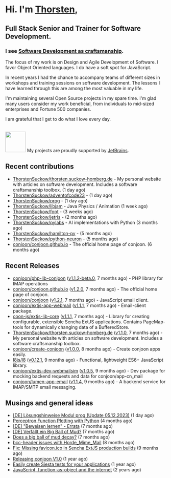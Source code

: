 # Hi. I'm [Thorsten](https://thorsten.suckow-homberg.de/about),
## Full Stack Senior and Trainer for Software Development.

### I see [Software Development as craftsmanship](https://thorsten.suckow-homberg.de/docs/articles/software-craftsmanship/).

The focus of my work is on Design and Agile Development of Software.
I favor Object Oriented languages. I do have a soft spot for JavaScript.

In recent years I had the chance to accompany teams of different sizes in workshops and training sessions on software development. The lessons I have learned through this are among the most valuable in my life.

I'm maintaining several Open Source projects in my spare time. I'm glad many users consider my work beneficial, from individuals to mid-sized enterprises and Fortune 500 companies.

I am grateful that I get to do what I love every day.

<br />
<img src="https://resources.jetbrains.com/storage/products/company/brand/logos/jb_beam.png" width="64"/> My projects are proudly supported by <a href="https://jb.gg/OpenSourceSupport">JetBrains</a>.



## Recent contributions

- [ThorstenSuckow/thorsten.suckow-homberg.de](https://github.com/ThorstenSuckow/thorsten.suckow-homberg.de) - My personal website with articles on software development. Includes a software craftsmanship toolbox. (1 day ago)
- [ThorstenSuckow/adventofcode23](https://github.com/ThorstenSuckow/adventofcode23) -  (1 day ago)
- [ThorstenSuckow/prog](https://github.com/ThorstenSuckow/prog) -  (1 day ago)
- [ThorstenSuckow/libjam](https://github.com/ThorstenSuckow/libjam) - Java Physics / Animation (1 week ago)
- [ThorstenSuckow/fopt](https://github.com/ThorstenSuckow/fopt) -  (3 weeks ago)
- [ThorstenSuckow/jetris](https://github.com/ThorstenSuckow/jetris) -  (2 months ago)
- [ThorstenSuckow/pylabs](https://github.com/ThorstenSuckow/pylabs) - AI implementations with Python (3 months ago)
- [ThorstenSuckow/hamilton-py](https://github.com/ThorstenSuckow/hamilton-py) -  (5 months ago)
- [ThorstenSuckow/python-neuron](https://github.com/ThorstenSuckow/python-neuron) -  (5 months ago)
- [conjoon/conjoon.github.io](https://github.com/conjoon/conjoon.github.io) - The official home page of conjoon. (6 months ago)


## Recent Releases

- [conjoon/php-lib-conjoon](https://github.com/conjoon/php-lib-conjoon) ([v1.1.2-beta.0](https://github.com/conjoon/php-lib-conjoon/releases/tag/v1.1.2-beta.0), 7 months ago) - PHP library for IMAP operations
- [conjoon/conjoon.github.io](https://github.com/conjoon/conjoon.github.io) ([v1.2.0](https://github.com/conjoon/conjoon.github.io/releases/tag/v1.2.0), 7 months ago) - The official home page of conjoon.
- [conjoon/conjoon](https://github.com/conjoon/conjoon) ([v1.2.1](https://github.com/conjoon/conjoon/releases/tag/v1.2.1), 7 months ago) - JavaScript email client. 
- [conjoon/extjs-app-webmail](https://github.com/conjoon/extjs-app-webmail) ([v1.1.1](https://github.com/conjoon/extjs-app-webmail/releases/tag/v1.1.1), 7 months ago) - Email-client package.
- [coon-js/extjs-lib-core](https://github.com/coon-js/extjs-lib-core) ([v1.1.1](https://github.com/coon-js/extjs-lib-core/releases/tag/v1.1.1), 7 months ago) - Library for creating configurable, extensible Sencha ExtJS applications. Contains PageMap-tools for dynamically changing data of a BufferedStore.
- [ThorstenSuckow/thorsten.suckow-homberg.de](https://github.com/ThorstenSuckow/thorsten.suckow-homberg.de) ([v1.1.0](https://github.com/ThorstenSuckow/thorsten.suckow-homberg.de/releases/tag/v1.1.0), 7 months ago) - My personal website with articles on software development. Includes a software craftsmanship toolbox.
- [conjoon/create-conjoon](https://github.com/conjoon/create-conjoon) ([v1.0.0](https://github.com/conjoon/create-conjoon/releases/tag/v1.0.0), 8 months ago) - Create conjoon apps easily.
- [l8js/l8](https://github.com/l8js/l8) ([v0.12.1](https://github.com/l8js/l8/releases/tag/v0.12.1), 9 months ago) - Functional, lightweight ES6&#43; JavaScript library.
- [conjoon/extjs-dev-webmailsim](https://github.com/conjoon/extjs-dev-webmailsim) ([v1.0.5](https://github.com/conjoon/extjs-dev-webmailsim/releases/tag/v1.0.5), 9 months ago) - Dev package for mocking backend requests and data for conjoon/app-cn_mail
- [conjoon/lumen-app-email](https://github.com/conjoon/lumen-app-email) ([v1.1.4](https://github.com/conjoon/lumen-app-email/releases/tag/v1.1.4), 9 months ago) - A backend service for IMAP/SMTP email messaging.

## Musings and general ideas

- [[DE] Lösungshinweise Modul prog (Update 05.12.2023)](https://thorsten.suckow-homberg.de/blog/loesungshinweise-zu-test1-fh-trier) (1 day ago)
- [Perceptron Function Plotting with Python](https://thorsten.suckow-homberg.de/blog/2023/07/11/perceptron-function-plotting-in-python) (4 months ago)
- [[DE] &#34;Beweisen lernen&#34; - Errata](https://thorsten.suckow-homberg.de/blog/2023/05/01/errata-beweisen-lernen) (7 months ago)
- [[DE] Verfällt ein Big Ball of Mud?](https://thorsten.suckow-homberg.de/blog/2023/04/14/big-ball-of-mud-decay) (7 months ago)
- [Does a big ball of mud decay?](https://thorsten.suckow-homberg.de/blog/2023/04/14/big-ball-of-mud-decay/index_en) (7 months ago)
- [bcc-header issues with Horde_Mime_Mail](https://thorsten.suckow-homberg.de/blog/2023/03/20/horde-mail-ignores-bcc) (8 months ago)
- [Fix: Missing favicon.ico in Sencha ExtJS production builds](https://thorsten.suckow-homberg.de/blog/2023/02/19/fix-missing-favicon-in-extjs) (9 months ago)
- [Releasing conjoon V1.0](https://thorsten.suckow-homberg.de/blog/Releasing-conjoon-V1.0) (1 year ago)
- [Easily create Siesta tests for your applications](https://thorsten.suckow-homberg.de/blog/2022/07/15/easily-create-siesta-tests-for-your-application) (1 year ago)
- [JavaScript, function-as-object and the internet](https://thorsten.suckow-homberg.de/blog/2022/06/14/javascript-function-as-object-and-the-internet) (2 years ago)
